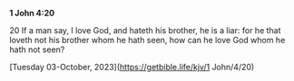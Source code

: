 **1 John 4:20**

20 If a man say, I love God, and hateth his brother, he is a liar: for he that loveth not his brother whom he hath seen, how can he love God whom he hath not seen?

[Tuesday 03-October, 2023](https://getbible.life/kjv/1 John/4/20)
